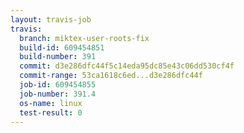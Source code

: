 ```yaml
---
layout: travis-job
travis:
  branch: miktex-user-roots-fix
  build-id: 609454851
  build-number: 391
  commit: d3e286dfc44f5c14eda95dc85e43c06dd530cf4f
  commit-range: 53ca1618c6ed...d3e286dfc44f
  job-id: 609454855
  job-number: 391.4
  os-name: linux
  test-result: 0
---
```

